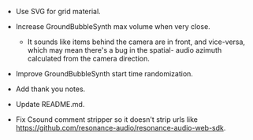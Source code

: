
- Use SVG for grid material.

- Increase GroundBubbleSynth max volume when very close.
    - It sounds like items behind the camera are in front, and vice-versa, which may mean there's a bug in the spatial-
      audio azimuth calculated from the camera direction.

- Improve GroundBubbleSynth start time randomization.

- Add thank you notes.

- Update README.md.

- Fix Csound comment stripper so it doesn't strip urls like https://github.com/resonance-audio/resonance-audio-web-sdk.
